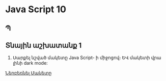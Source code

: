# Java Script 10

## Պ
## Տնային աշխատանք 1

1. Սարքել նշված մակետը Java Script- ի միջոցով։ ԵՎ մակետի վրա լինի dark mode: 

<a href="./files/Resume_Portfolio.psd" rel="nofollow" target="_blank" class="btn btn-success btn-lg">Ներբեռնել Մակետը</a>